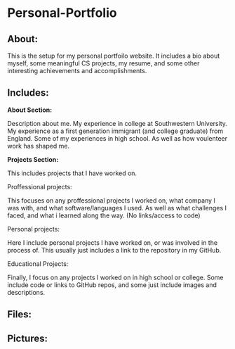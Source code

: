 # Personal-Portfolio

## About: 

This is the setup for my personal portfoilo website. It includes a bio about myself, some meaningful CS projects, my resume, and some other interesting achievements and accomplishments.

## Includes:

**About Section:** 

Description about me. My experience in college at Southwestern University. My experience as a first generation immigrant (and college graduate) from England. Some of my experiences in high school. As well as how voulenteer work has shaped me. 

**Projects Section:**

This includes projects that I have worked on. 

Proffessional projects:

This focuses on any proffessional projects I worked on, what company I was with, and what software/languages I used. As well as what challenges I faced, and what i learned along the way. (No links/access to code)

Personal projects:

Here I include personal projects I have worked on, or was involved in the process of. This usually just includes a link to the repository in my GitHub. 

Educational Projects: 

Finally, I focus on any projects I worked on in high school or college. Some include code or links to GitHub repos, and some just include images and descriptions. 

## Files:

## Pictures:
